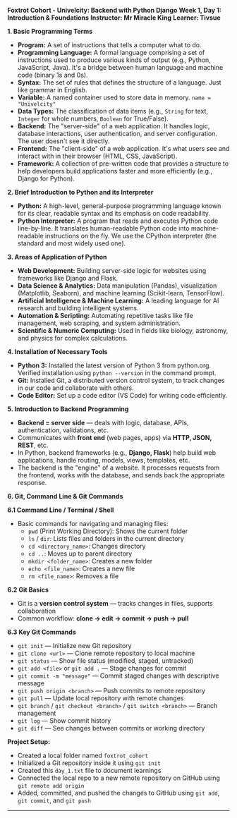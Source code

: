 **Foxtrot Cohort - Univelcity: Backend with Python Django**
**Week 1, Day 1: Introduction & Foundations**
**Instructor: Mr Miracle King**
**Learner: Tivsue**

**1. Basic Programming Terms**

- **Program:** A set of instructions that tells a computer what to do.
- **Programming Language:** A formal language comprising a set of instructions used to produce various kinds of output (e.g., Python, JavaScript, Java). It's a bridge between human language and machine code (binary 1s and 0s).
- **Syntax:** The set of rules that defines the structure of a language. Just like grammar in English.
- **Variable:** A named container used to store data in memory. `name = "Univelcity"`
- **Data Types:** The classification of data items (e.g., `String` for text, `Integer` for whole numbers, `Boolean` for True/False).
- **Backend:** The "server-side" of a web application. It handles logic, database interactions, user authentication, and server configuration. The user doesn't see it directly.
- **Frontend:** The "client-side" of a web application. It's what users see and interact with in their browser (HTML, CSS, JavaScript).
- **Framework:** A collection of pre-written code that provides a structure to help developers build applications faster and more efficiently (e.g., Django for Python).

**2. Brief Introduction to Python and its Interpreter**

- **Python:** A high-level, general-purpose programming language known for its clear, readable syntax and its emphasis on code readability.
- **Python Interpreter:** A program that reads and executes Python code line-by-line. It translates human-readable Python code into machine-readable instructions on the fly. We use the CPython interpreter (the standard and most widely used one).

**3. Areas of Application of Python**

- **Web Development:** Building server-side logic for websites using frameworks like Django and Flask.
- **Data Science & Analytics:** Data manipulation (Pandas), visualization (Matplotlib, Seaborn), and machine learning (Scikit-learn, TensorFlow).
- **Artificial Intelligence & Machine Learning:** A leading language for AI research and building intelligent systems.
- **Automation & Scripting:** Automating repetitive tasks like file management, web scraping, and system administration.
- **Scientific & Numeric Computing:** Used in fields like biology, astronomy, and physics for complex calculations.

**4. Installation of Necessary Tools**

- **Python 3:** Installed the latest version of Python 3 from python.org. Verified installation using `python --version` in the command prompt.
- **Git:** Installed Git, a distributed version control system, to track changes in our code and collaborate with others.
- **Code Editor:** Set up a code editor (VS Code) for writing code efficiently.

**5. Introduction to Backend Programming**

- **Backend = server side** — deals with logic, database, APIs, authentication, validations, etc.
- Communicates with **front end** (web pages, apps) via **HTTP, JSON, REST**, etc.
- In Python, backend frameworks (e.g., **Django, Flask**) help build web applications, handle routing, models, views, templates, etc.
- The backend is the "engine" of a website. It processes requests from the frontend, works with the database, and sends back the appropriate response.

**6. Git, Command Line & Git Commands**

**6.1 Command Line / Terminal / Shell**

- Basic commands for navigating and managing files:
  - `pwd` (Print Working Directory): Shows the current folder
  - `ls` / `dir`: Lists files and folders in the current directory
  - `cd <directory_name>`: Changes directory
  - `cd ..`: Moves up to parent directory
  - `mkdir <folder_name>`: Creates a new folder
  - `echo <file_name>`: Creates a new file
  - `rm <file_name>`: Removes a file

**6.2 Git Basics**

- Git is a **version control system** — tracks changes in files, supports collaboration
- Common workflow: **clone → edit → commit → push → pull**

**6.3 Key Git Commands**

- `git init` — Initialize new Git repository
- `git clone <url>` — Clone remote repository to local machine
- `git status` — Show file status (modified, staged, untracked)
- `git add <file>` or `git add .` — Stage changes for commit
- `git commit -m "message"` — Commit staged changes with descriptive message
- `git push origin <branch>` — Push commits to remote repository
- `git pull` — Update local repository with remote changes
- `git branch` / `git checkout <branch>` / `git switch <branch>` — Branch management
- `git log` — Show commit history
- `git diff` — See changes between commits or working directory

**Project Setup:**

- Created a local folder named `foxtrot_cohort`
- Initialized a Git repository inside it using `git init`
- Created this `day_1.txt` file to document learnings
- Connected the local repo to a new remote repository on GitHub using `git remote add origin`
- Added, committed, and pushed the changes to GitHub using `git add`, `git commit`, and `git push`

---
